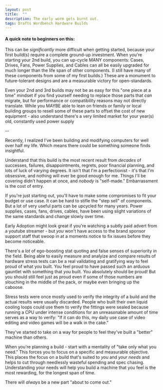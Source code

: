 ```yaml
---
layout: post
title:  ""
description: The early worm gets burnt out.
tags: Drafts Wordbench Hardware Builds
---
```


#### A quick note to beginners on this:

This can be *significantly* more difficult when getting started, because your first build(s) require a complete ground-up investment. When you're starting your 2nd build, you can up-cycle MANY components: Cases, Drives, Fans, Power Supplies, and Cables can all be easily upgraded for much longer than the life span of other components. (I still have many of these components from some of my first builds.) These are a monument to future-tolerant designs and are a measurable victory for open-standards.

Even your 2nd and 3rd builds may not be as easy for this "one piece at a time" mindset if you find yourself needing to replace those parts that *can* migrate, but for performance or compatibility reasons may not directly translate. While you MAYBE able to lean on friends or family or local building groups to resell some of these parts to offset the cost of new equipment - also understand there's a very limited market for your year(s) old, constantly used power supply

--

Recently, I realized I've been building and modifying computers for well over half my life. Which means there could be something someone finds insightful.

Understand that this build is the most recent result from _decades_ of successes, failures, disappointments, regrets, poor financial planning, and lots of luck of varying degrees. It isn't that I'm a perfectionist - it's that I'm obsessive, and nothing will ever be good enough for me. Things I'll be covering didn't happen at once, and *nobody* is "self-made." Embarrassment is the cost of entry.

If you're just starting out, you'll have to make some compromises to fit your budget or use case. It can be hard to stifle the "step sell" of components. But a lot of very useful parts can be upcycled for many years. Power supplies, cases, fans, drives, cables, have been using slight variations of the same standards and change slowly over time.

Early Adoption might look great if you're watching a subtly paid advert from a youtube streamer - but *you* won't have access to the brand sponsor support staff that swoop in at a moments notice to fix issues before they become noticeable.

There's a *lot* of ego-boosting stat quoting and false senses of superiority in the field. Being able to easily measure and analyize and compare results of hardware stress tests can be a real validating and gratifying way to feel proud of what you built. You feel proud to have passed such an arduous gauntlet with something that *you* built. You absolutely should be proud! But you should still feel just as proud even if some of those numbers are slouching in the middle of the pack, or maybe even bringing up the caboose.

Stress tests were once mostly used to verify the integrity of a build and the actual results were usually discarded. People who built their own liquid cooling loops could use them to verify the fittings were sealed because running a CPU under intense conditions for an unreasonable amount of time serves as a way to verify: "If it can do this, my daily use case of video editing and video games will be a walk in the cake."

They've started to take on a way for people to feel they've built a "better" machine than others.

When you're planning a build - start with a mentality of "take only what you need." This forces you to focus on a specific and measurable objective. This places the focus on a build that's suited to _you_ and _your needs_ and helps to cut through needlessly wasteful spending and spec chasing. Understanding your needs will help you build a machine that you feel is the most rewarding, for the longest span of time.

There will *always* be a new part "about to come out."
